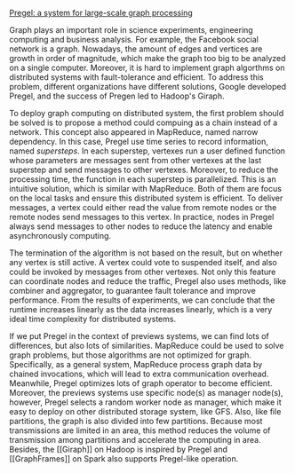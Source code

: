 [Pregel: a system for large-scale graph processing](https://dl.acm.org/citation.cfm?id=1807184)

Graph plays an important role in science experiments, engineering computing and business analysis. For example, the Facebook social network is a graph. Nowadays, the amount of edges and vertices are growth in order of magnitude, which make the graph too big to be analyzed on a single computer. Moreover, it is hard to implement graph algorthms on distributed systems with fault-tolerance and efficient. To address this problem, different organizations have different solutions, Google developed Pregel, and the success of Pregen led to Hadoop's Giraph.

To deploy graph computing on distributed system, the first problem should be solved is to propose a method could compuing as a chain instead of a network. This concept also appeared in MapReduce, named narrow dependency. In this case, Pregel use time series to record information, named *supersteps*. In each superstep, vertexes run a user defined function whose parameters are messages sent from other vertexes at the last superstep and send messages to other vertexes. Moreover, to reduce the processing time, the function in each superstep is parallelized. This is an intuitive solution, which is similar with MapReduce. Both of them are focus on the local tasks and ensure this distributed system is efficient. To deliver messages, a vertex could either read the value from remote nodes or the remote nodes send messages to this vertex. In practice, nodes in Pregel always send messages to other nodes to reduce the latency and enable asynchronously computing.

The termination of the algorithm is not based on the result, but on whether any vertex is still active. A vertex could vote to suspended itself, and also could be invoked by messages from other vertexes. Not only this feature can coordinate nodes and reduce the traffic, Pregel also uses methods, like combiner and aggregator, to guarantee fault tolerance and improve performance. From the results of experiments, we can conclude that the runtime increases linearly as the data increases linearly, which is a very ideal time complexity for distributed systems. 

If we put Pregel in the context of previews systems, we can find lots of differences, but also lots of similarities. MapReduce could be used to solve graph problems, but those algorithms are not optimized for graph. Specifically, as a general system, MapReduce process graph data by chained invocations, which will lead to extra communication overhead. Meanwhile, Pregel optimizes lots of graph operator to become efficient. Moreover, the previews systems use specific node(s) as manager node(s), however, Pregel selects a random worker node as manager, which make it easy to deploy on other distributed storage system, like GFS. Also, like file partitions, the graph is also divided into few partitions. Because most transmissions are limited in an area, this method reduces the volume of transmission among partitions and accelerate the computing in area. Besides, the [[Giraph]] on Hadoop is inspired by Pregel and [[GraphFrames]] on Spark also supports Pregel-like operation.